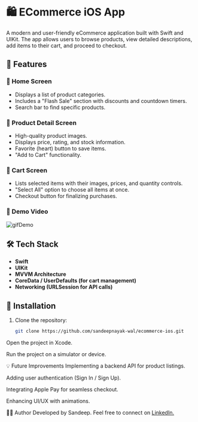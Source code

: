 # 🛍️ ECommerce iOS App

A modern and user-friendly eCommerce application built with Swift and UIKit. The app allows users to browse products, view detailed descriptions, add items to their cart, and proceed to checkout.

## 🚀 Features

### 🔹 Home Screen
- Displays a list of product categories.
- Includes a "Flash Sale" section with discounts and countdown timers.
- Search bar to find specific products.

### 🔹 Product Detail Screen
- High-quality product images.
- Displays price, rating, and stock information.
- Favorite (heart) button to save items.
- "Add to Cart" functionality.

### 🔹 Cart Screen
- Lists selected items with their images, prices, and quantity controls.
- "Select All" option to choose all items at once.
- Checkout button for finalizing purchases.
  
### 🔹 Demo Video

![gifDemo](https://github.com/user-attachments/assets/95cb6c92-9704-4828-9c6d-e381ad436ef3)


## 🛠️ Tech Stack
- **Swift**
- **UIKit**
- **MVVM Architecture**
- **CoreData / UserDefaults (for cart management)**
- **Networking (URLSession for API calls)**

## 📌 Installation
1. Clone the repository:
   ```bash
   git clone https://github.com/sandeepnayak-wal/ecommerce-ios.git
Open the project in Xcode.

Run the project on a simulator or device.

💡 Future Improvements
Implementing a backend API for product listings.

Adding user authentication (Sign In / Sign Up).

Integrating Apple Pay for seamless checkout.

Enhancing UI/UX with animations.

👨‍💻 Author
Developed by Sandeep. Feel free to connect on [LinkedIn.](https://www.linkedin.com/in/sandeepmegavath/)

